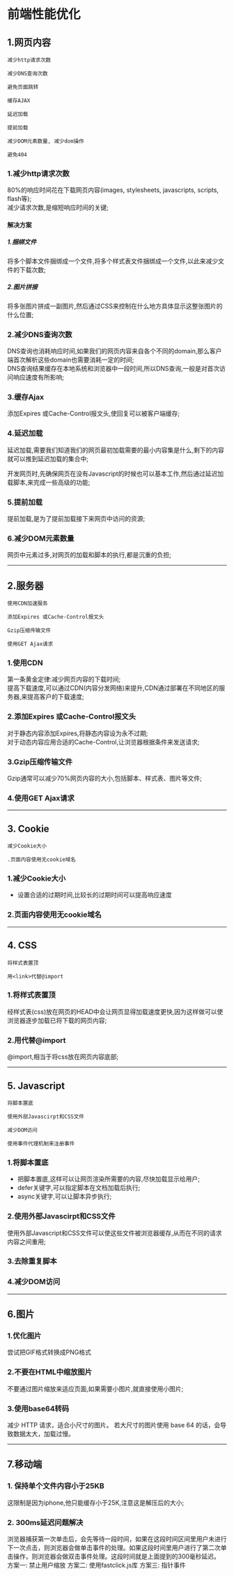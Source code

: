 

# 前端性能优化

## 1.网页内容

```
减少http请求次数

减少DNS查询次数

避免页面跳转

缓存AJAX

延迟加载

提前加载

减少DOM元素数量, 减少dom操作

避免404
```
### 1.减少http请求次数
80%的响应时间花在下载网页内容(images, stylesheets, javascripts, scripts, flash等);          
减少请求次数,是缩短响应时间的关键;     
#### 解决方案
##### 1.捆绑文件
将多个脚本文件捆绑成一个文件,将多个样式表文件捆绑成一个文件,以此来减少文件的下载次数;     

##### 2.图片拼接
将多张图片拼成一副图片,然后通过CSS来控制在什么地方具体显示这整张图片的什么位置;


### 2.减少DNS查询次数
DNS查询也消耗响应时间,如果我们的网页内容来自各个不同的domain,那么客户端首次解析这些domain也需要消耗一定的时间;         
DNS查询结果缓存在本地系统和浏览器中一段时间,所以DNS查询,一般是对首次访问响应速度有所影响;

### 3.缓存Ajax
添加Expires 或Cache-Control报文头,使回复可以被客户端缓存;       

### 4.延迟加载
延迟加载,需要我们知道我们的网页最初加载需要的最小内容集是什么,剩下的内容就可以推到延迟加载的集合中;       

开发网页时,先确保网页在没有Javascript的时候也可以基本工作,然后通过延迟加载脚本,来完成一些高级的功能;       

### 5.提前加载
提前加载,是为了提前加载接下来网页中访问的资源;     

### 6.减少DOM元素数量
网页中元素过多,对网页的加载和脚本的执行,都是沉重的负担;        

---
## 2.服务器

```
使用CDN加速服务

添加Expires 或Cache-Control报文头

Gzip压缩传输文件

使用GET Ajax请求
```

### 1.使用CDN
第一条黄金定律:减少网页内容的下载时间;     
提高下载速度,可以通过CDN(内容分发网络)来提升,CDN通过部署在不同地区的服务器,来提高客户的下载速度;     

### 2.添加Expires 或Cache-Control报文头
对于静态内容添加Expires,将静态内容设为永不过期;     
对于动态内容应用合适的Cache-Control,让浏览器根据条件来发送请求;     
### 3.Gzip压缩传输文件
Gzip通常可以减少70%网页内容的大小,包括脚本、样式表、图片等文件;     
### 4.使用GET Ajax请求

---
## 3. Cookie

```
减少Cookie大小

.页面内容使用无cookie域名
```

### 1.减少Cookie大小
- 设置合适的过期时间,比较长的过期时间可以提高响应速度

### 2.页面内容使用无cookie域名

---
## 4. CSS

```
将样式表置顶

用<link>代替@import
```

### 1.将样式表置顶
经样式表(css)放在网页的HEAD中会让网页显得加载速度更快,因为这样做可以使浏览器逐步加载已将下载的网页内容;       
### 2.用<link>代替@import
@import,相当于将css放在网页内容底部;

---

## 5. Javascript

```
将脚本置底

使用外部Javascirpt和CSS文件

减少DOM访问

使用事件代理机制来注册事件
```

### 1.将脚本置底
- 把脚本置底,这样可以让网页渲染所需要的内容,尽快加载显示给用户;     
- defer关键字,可以指定脚本在文档加载后执行;
- async关键字,可以让脚本异步执行;

### 2.使用外部Javascirpt和CSS文件
使用外部Javascript和CSS文件可以使这些文件被浏览器缓存,从而在不同的请求内容之间重用;

### 3.去除重复脚本
### 4.减少DOM访问

---
## 6.图片
### 1.优化图片
尝试把GIF格式转换成PNG格式
### 2.不要在HTML中缩放图片
不要通过图片缩放来适应页面,如果需要小图片,就直接使用小图片;
### 3.使用base64转码
减少 HTTP 请求，适合小尺寸的图片。
若大尺寸的图片使用 base 64 的话，会导致数据太大，加载过慢。

---

## 7.移动端
### 1. 保持单个文件内容小于25KB
这限制是因为iphone,他只能缓存小于25K,注意这是解压后的大小; 

### 2. 300ms延迟问题解决
浏览器捕获第一次单击后，会先等待一段时间，如果在这段时间区间里用户未进行下一次点击，则浏览器会做单击事件的处理。如果这段时间里用户进行了第二次单击操作，则浏览器会做双击事件处理。这段时间就是上面提到的300毫秒延迟。
方案一:  禁止用户缩放
方案二: 使用fastclick.js库
方案三: 指针事件
